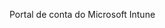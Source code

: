 <Token xmlns:xlink="http://www.w3.org/1999/xlink">Portal de conta do Microsoft Intune</Token>

<!--HONumber=May16_HO1-->


